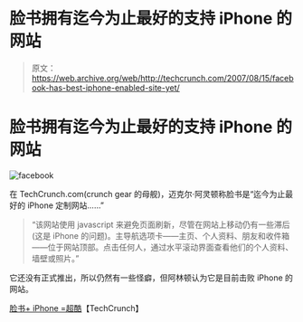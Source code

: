 # 脸书拥有迄今为止最好的支持 iPhone 的网站

> 原文：<https://web.archive.org/web/http://techcrunch.com/2007/08/15/facebook-has-best-iphone-enabled-site-yet/>

# 脸书拥有迄今为止最好的支持 iPhone 的网站

![facebook](img/feede88fb1c87b0595f6cbebb41f727a.png)

在 TechCrunch.com(crunch gear 的母舰)，迈克尔·阿灵顿称脸书是“迄今为止最好的 iPhone 定制网站……”

> “该网站使用 javascript 来避免页面刷新，尽管在网站上移动仍有一些滞后(这是 iPhone 的问题)。主导航选项卡——主页、个人资料、朋友和收件箱——位于网站顶部。点击任何人，通过水平滚动界面查看他们的个人资料、墙壁或照片。”

它还没有正式推出，所以仍然有一些怪癖，但阿林顿认为它是目前击败 iPhone 的网站。

[脸书+ iPhone =超酷](https://web.archive.org/web/20210302015955/http://www.beta.techcrunch.com/2007/08/15/facebook-iphone-ultrahype/)【TechCrunch】